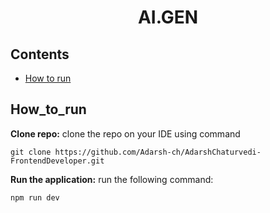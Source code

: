 <h1 align="center"> AI.GEN</h1>

## Contents

- [How to run](#How_to_run)




## How_to_run

**Clone repo:**
clone the repo on your IDE using command
 ```
 git clone https://github.com/Adarsh-ch/AdarshChaturvedi-FrontendDeveloper.git

 ```

**Run the application:**
 run the following command:
 ```
 npm run dev

 ```
